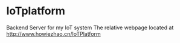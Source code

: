 # IoTplatform
Backend Server for my IoT system
The relative webpage located at http://www.howiezhao.cn/IoTPlatform
